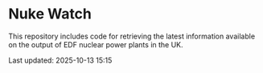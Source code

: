 # Nuke Watch

This repository includes code for retrieving the latest information available on the output of EDF nuclear power plants in the UK.

Last updated: 2025-10-13 15:15